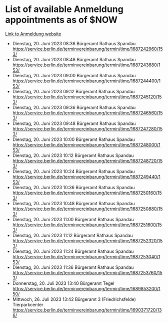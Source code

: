 # List of available Anmeldung appointments as of $NOW
[Link to Anmeldung website](https://service.berlin.de/terminvereinbarung/termin/tag.php?termin=1&anliegen[]=120686&dienstleisterlist=122210,122217,327316,122219,327312,122227,327314,122231,327346,122243,327348,122254,122252,329742,122260,329745,122262,329748,122271,327278,122273,327274,122277,327276,330436,122280,327294,122282,327290,122284,327292,122291,327270,122285,327266,122286,327264,122296,327268,150230,329760,122297,327286,122294,327284,122312,329763,122314,329775,122304,327330,122311,327334,122309,327332,317869,122281,327352,122279,329772,122283,122276,327324,122274,327326,122267,329766,122246,327318,122251,327320,122257,327322,122208,327298,122226,327300&herkunft=http%3A%2F%2Fservice.berlin.de%2Fdienstleistung%2F120686%2F)
- Dienstag, 20. Juni 2023 08:36 Bürgeramt Rathaus Spandau https://service.berlin.de/terminvereinbarung/termin/time/1687242960/153/
- Dienstag, 20. Juni 2023 08:48 Bürgeramt Rathaus Spandau https://service.berlin.de/terminvereinbarung/termin/time/1687243680/153/
- Dienstag, 20. Juni 2023 09:00 Bürgeramt Rathaus Spandau https://service.berlin.de/terminvereinbarung/termin/time/1687244400/153/
- Dienstag, 20. Juni 2023 09:12 Bürgeramt Rathaus Spandau https://service.berlin.de/terminvereinbarung/termin/time/1687245120/153/
- Dienstag, 20. Juni 2023 09:36 Bürgeramt Rathaus Spandau https://service.berlin.de/terminvereinbarung/termin/time/1687246560/153/
- Dienstag, 20. Juni 2023 09:48 Bürgeramt Rathaus Spandau https://service.berlin.de/terminvereinbarung/termin/time/1687247280/153/
- Dienstag, 20. Juni 2023 10:00 Bürgeramt Rathaus Spandau https://service.berlin.de/terminvereinbarung/termin/time/1687248000/153/
- Dienstag, 20. Juni 2023 10:12 Bürgeramt Rathaus Spandau https://service.berlin.de/terminvereinbarung/termin/time/1687248720/153/
- Dienstag, 20. Juni 2023 10:24 Bürgeramt Rathaus Spandau https://service.berlin.de/terminvereinbarung/termin/time/1687249440/153/
- Dienstag, 20. Juni 2023 10:36 Bürgeramt Rathaus Spandau https://service.berlin.de/terminvereinbarung/termin/time/1687250160/153/
- Dienstag, 20. Juni 2023 10:48 Bürgeramt Rathaus Spandau https://service.berlin.de/terminvereinbarung/termin/time/1687250880/153/
- Dienstag, 20. Juni 2023 11:00 Bürgeramt Rathaus Spandau https://service.berlin.de/terminvereinbarung/termin/time/1687251600/153/
- Dienstag, 20. Juni 2023 11:12 Bürgeramt Rathaus Spandau https://service.berlin.de/terminvereinbarung/termin/time/1687252320/153/
- Dienstag, 20. Juni 2023 11:24 Bürgeramt Rathaus Spandau https://service.berlin.de/terminvereinbarung/termin/time/1687253040/153/
- Dienstag, 20. Juni 2023 11:36 Bürgeramt Rathaus Spandau https://service.berlin.de/terminvereinbarung/termin/time/1687253760/153/
- Donnerstag, 20. Juli 2023 13:40 Bürgeramt Tegel https://service.berlin.de/terminvereinbarung/termin/time/1689853200/150/
- Mittwoch, 26. Juli 2023 13:42 Bürgeramt 3 (Friedrichsfelde) Tierparkcenter https://service.berlin.de/terminvereinbarung/termin/time/1690371720/136/
